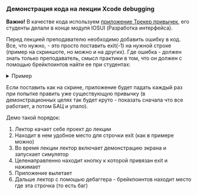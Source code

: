 ### Демонстрация кода на лекции Xcode debugging

**Важно!**
В качестве кода используем [приложение Трекер привычек](/9/MyHabits.zip), его студенты делали в конце модуля IOSUI (Разработка интерфейса).

Перед лекцией преподавателю необходимо добавить ошибку в код. Все, что нужно, - это просто поставить exit(-1) на нужной строке (пример на скриншоте, но можно и на других). Где ошибка - должен знать только преподаватель, смысл практики в том, что он должен с помощью брейкпоинтов найти ее при студентах:

<details>
<summary>Пример</summary>
  
![Пример](/9/Screenshot.png)

</details>

Если поставить как на скрине, приложение будет падать каждый раз при попытке править уже существующую привычку (в демонстрационных целях так будет круто - показать сначала что все работает, а потом БАЦ и упало).

Демо такой порядок:
1. Лектор качает себе проект до лекции
2. Находит в нем удобное место для строчки exit (как в примере можно)
3. Во время лекции лектор включает демонстрацию экрана и запускает симулятор
4. Целенаправленно находит кнопку к которой привязан exit и нажимает
5. Приложение вылетает
6. Дальше лектор с помощью дебаггера - брейкпоинтов находит место где эта строчка (то есть баг)
